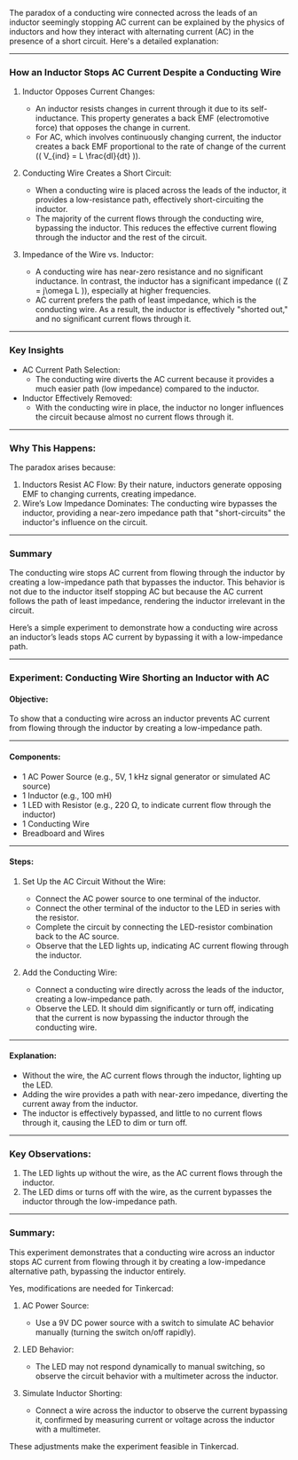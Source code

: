 The paradox of a conducting wire connected across the leads of an inductor seemingly stopping AC current can be explained by the physics of inductors and how they interact with alternating current (AC) in the presence of a short circuit. Here's a detailed explanation:

---

### How an Inductor Stops AC Current Despite a Conducting Wire
1. Inductor Opposes Current Changes:
   - An inductor resists changes in current through it due to its self-inductance. This property generates a back EMF (electromotive force) that opposes the change in current.
   - For AC, which involves continuously changing current, the inductor creates a back EMF proportional to the rate of change of the current (\( V_{ind} = L \frac{dI}{dt} \)).

2. Conducting Wire Creates a Short Circuit:
   - When a conducting wire is placed across the leads of the inductor, it provides a low-resistance path, effectively short-circuiting the inductor.
   - The majority of the current flows through the conducting wire, bypassing the inductor. This reduces the effective current flowing through the inductor and the rest of the circuit.

3. Impedance of the Wire vs. Inductor:
   - A conducting wire has near-zero resistance and no significant inductance. In contrast, the inductor has a significant impedance (\( Z = j\omega L \)), especially at higher frequencies.
   - AC current prefers the path of least impedance, which is the conducting wire. As a result, the inductor is effectively "shorted out," and no significant current flows through it.

---

### Key Insights
- AC Current Path Selection:
   - The conducting wire diverts the AC current because it provides a much easier path (low impedance) compared to the inductor.
- Inductor Effectively Removed:
   - With the conducting wire in place, the inductor no longer influences the circuit because almost no current flows through it.

---

### Why This Happens:
The paradox arises because:
1. Inductors Resist AC Flow: By their nature, inductors generate opposing EMF to changing currents, creating impedance.
2. Wire’s Low Impedance Dominates: The conducting wire bypasses the inductor, providing a near-zero impedance path that "short-circuits" the inductor's influence on the circuit.

---

### Summary
The conducting wire stops AC current from flowing through the inductor by creating a low-impedance path that bypasses the inductor. This behavior is not due to the inductor itself stopping AC but because the AC current follows the path of least impedance, rendering the inductor irrelevant in the circuit.

Here’s a simple experiment to demonstrate how a conducting wire across an inductor’s leads stops AC current by bypassing it with a low-impedance path.

---

### Experiment: Conducting Wire Shorting an Inductor with AC

#### Objective:
To show that a conducting wire across an inductor prevents AC current from flowing through the inductor by creating a low-impedance path.

---

#### Components:
- 1 AC Power Source (e.g., 5V, 1 kHz signal generator or simulated AC source)
- 1 Inductor (e.g., 100 mH)
- 1 LED with Resistor (e.g., 220 Ω, to indicate current flow through the inductor)
- 1 Conducting Wire
- Breadboard and Wires

---

#### Steps:

1. Set Up the AC Circuit Without the Wire:
   - Connect the AC power source to one terminal of the inductor.
   - Connect the other terminal of the inductor to the LED in series with the resistor.
   - Complete the circuit by connecting the LED-resistor combination back to the AC source.
   - Observe that the LED lights up, indicating AC current flowing through the inductor.

2. Add the Conducting Wire:
   - Connect a conducting wire directly across the leads of the inductor, creating a low-impedance path.
   - Observe the LED. It should dim significantly or turn off, indicating that the current is now bypassing the inductor through the conducting wire.

---

#### Explanation:
- Without the wire, the AC current flows through the inductor, lighting up the LED.
- Adding the wire provides a path with near-zero impedance, diverting the current away from the inductor.
- The inductor is effectively bypassed, and little to no current flows through it, causing the LED to dim or turn off.

---

### Key Observations:
1. The LED lights up without the wire, as the AC current flows through the inductor.
2. The LED dims or turns off with the wire, as the current bypasses the inductor through the low-impedance path.

---

### Summary:
This experiment demonstrates that a conducting wire across an inductor stops AC current from flowing through it by creating a low-impedance alternative path, bypassing the inductor entirely.

Yes, modifications are needed for Tinkercad:

1. AC Power Source:
   - Use a 9V DC power source with a switch to simulate AC behavior manually (turning the switch on/off rapidly).

2. LED Behavior:
   - The LED may not respond dynamically to manual switching, so observe the circuit behavior with a multimeter across the inductor.

3. Simulate Inductor Shorting:
   - Connect a wire across the inductor to observe the current bypassing it, confirmed by measuring current or voltage across the inductor with a multimeter.

These adjustments make the experiment feasible in Tinkercad.
